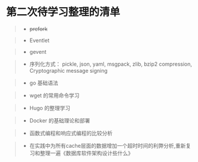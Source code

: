 # 第二次待学习整理的清单

> * ~~prefork~~

> * Eventlet

> * gevent

> * 序列化方式： pickle, json, yaml, msgpack, zlib, bzip2 compression, Cryptographic message signing

> * go 基础语法

> * wget 的常用命令学习

> * Hugo 的整理学习

> * Docker 的基础理论和部署

> * 函数式编程和响应式编程的比较分析

> * 在实践中为所有cache层面的数据增加一个超时时间的利弊分析,重新复习和整理一遍《数据库软件架构设计些什么》
